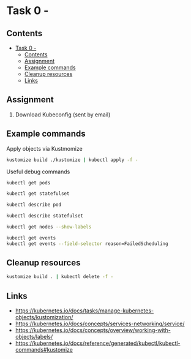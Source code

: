 # Task 0 - 

## Contents

- [Task 0 -](#task-0--)
  - [Contents](#contents)
  - [Assignment](#assignment)
  - [Example commands](#example-commands)
  - [Cleanup resources](#cleanup-resources)
  - [Links](#links)

## Assignment

1. Download Kubeconfig (sent by email)

## Example commands

Apply objects via Kustmomize

```bash
kustomize build ./kustomize | kubectl apply -f -
```

Useful debug commands

```bash
kubectl get pods

kubectl get statefulset

kubectl describe pod

kubectl describe statefulset

kubectl get nodes --show-labels

kubectl get events
kubectl get events --field-selector reason=FailedScheduling

```

## Cleanup resources

```bash
kustomize build . | kubectl delete -f -
```

## Links

- https://kubernetes.io/docs/tasks/manage-kubernetes-objects/kustomization/
- https://kubernetes.io/docs/concepts/services-networking/service/
- https://kubernetes.io/docs/concepts/overview/working-with-objects/labels/
- https://kubernetes.io/docs/reference/generated/kubectl/kubectl-commands#kustomize
